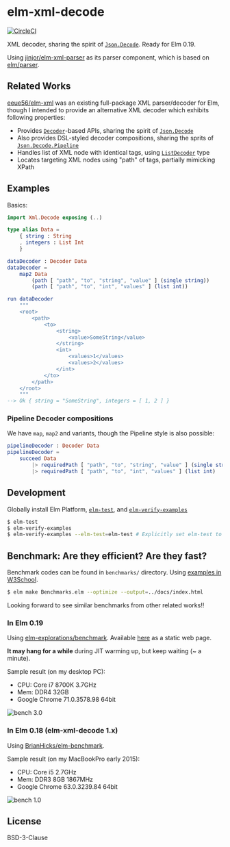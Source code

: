 # elm-xml-decode

[![CircleCI][cc]](https://circleci.com/gh/ymtszw/elm-xml-decode/tree/master)

[cc]: https://circleci.com/gh/ymtszw/elm-xml-decode/tree/master.svg?style=svg

XML decoder, sharing the spirit of [`Json.Decode`][jd]. Ready for Elm 0.19.

Using [jinjor/elm-xml-parser][exp] as its parser component, which is based on [elm/parser][ep].

[jd]: https://github.com/elm/json
[exp]: http://github.com/jinjor/elm-xml-parser
[ep]: https://github.com/elm/parser

## Related Works

[eeue56/elm-xml][ex] was an existing full-package XML parser/decoder for Elm,
though I intended to provide an alternative XML decoder which exhibits following properties:

- Provides [`Decoder`][de]-based APIs, sharing the spirit of [`Json.Decode`][jd]
- Also provides DSL-styled decoder compositions, sharing the sprits of [`Json.Decode.Pipeline`][jdp]
- Handles list of XML node with identical tags, using [`ListDecoder`][ld] type
- Locates targeting XML nodes using "path" of tags, partially mimicking XPath

[ex]: https://github.com/eeue56/elm-xml
[de]: https://package.elm-lang.org/packages/ymtszw/elm-xml-decode/latest/Xml-Decode#Decoder
[jdp]: https://package.elm-lang.org/packages/NoRedInk/elm-decode-pipeline/latest/Json-Decode-Pipeline
[ld]: https://package.elm-lang.org/packages/ymtszw/elm-xml-decode/latest/Xml-Decode#ListDecoder

## Examples

Basics:

```elm
import Xml.Decode exposing (..)

type alias Data =
    { string : String
    , integers : List Int
    }

dataDecoder : Decoder Data
dataDecoder =
    map2 Data
        (path [ "path", "to", "string", "value" ] (single string))
        (path [ "path", "to", "int", "values" ] (list int))

run dataDecoder
    """
    <root>
        <path>
            <to>
                <string>
                    <value>SomeString</value>
                </string>
                <int>
                    <values>1</values>
                    <values>2</values>
                </int>
            </to>
        </path>
    </root>
    """
--> Ok { string = "SomeString", integers = [ 1, 2 ] }
```

### Pipeline Decoder compositions

We have `map`, `map2` and variants, though the Pipeline style is also possible:

```elm
pipelineDecoder : Decoder Data
pipelineDecoder =
    succeed Data
        |> requiredPath [ "path", "to", "string", "value" ] (single string)
        |> requiredPath [ "path", "to", "int", "values" ] (list int)
```

## Development

Globally install Elm Platform, [`elm-test`](https://github.com/rtfeldman/node-test-runner),
and [`elm-verify-examples`](https://github.com/stoeffel/elm-verify-examples)

```sh
$ elm-test
$ elm-verify-examples
$ elm-verify-examples --elm-test=elm-test # Explicitly set elm-test to use, if particular elm-test version has some issues
```

## Benchmark: Are they efficient? Are they fast?

Benchmark codes can be found in `benchmarks/` directory.
Using [examples in W3School](https://www.w3schools.com/xml/xml_examples.asp).

```sh
$ elm make Benchmarks.elm --optimize --output=../docs/index.html
```

Looking forward to see similar benchmarks from other related works!!

### In Elm 0.19

Using [elm-explorations/benchmark](https://github.com/elm-explorations/benchmark).
Available [here](https://ymtszw.github.io/elm-xml-decode/) as a static web page.

**It may hang for a while** during JIT warming up, but keep waiting (~ a minute).

Sample result (on my desktop PC):

- CPU: Core i7 8700K 3.7GHz
- Mem: DDR4 32GB
- Google Chrome 71.0.3578.98 64bit

![bench 3.0](https://raw.githubusercontent.com/ymtszw/elm-xml-decode/master/benchmarks/result3.0.png)

### In Elm 0.18 (elm-xml-decode 1.x)

Using [BrianHicks/elm-benchmark](https://github.com/BrianHicks/elm-benchmark).

Sample result (on my MacBookPro early 2015):

- CPU: Core i5 2.7GHz
- Mem: DDR3 8GB 1867MHz
- Google Chrome 63.0.3239.84 64bit

![bench 1.0](https://raw.githubusercontent.com/ymtszw/elm-xml-decode/master/benchmarks/result1.0.png)

## License

BSD-3-Clause
